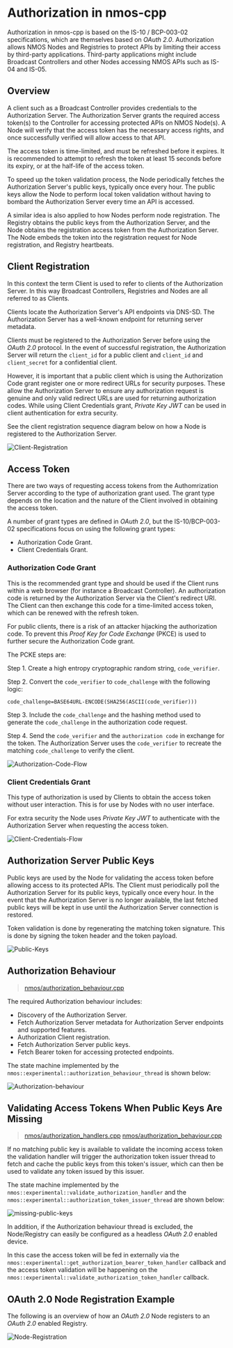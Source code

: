 # Authorization in nmos-cpp

Authorization in nmos-cpp is based on the IS-10 / BCP-003-02 specifications, which are themselves based on _OAuth 2.0_. Authorization allows NMOS Nodes and Registries to protect APIs by limiting their access by third-party applications. Third-party applications might include Broadcast Controllers and other Nodes accessing NMOS APIs such as IS-04 and IS-05.

## Overview

A client such as a Broadcast Controller provides credentials to the Authorization Server. The Authorization Server grants the required access token(s) to the Controller for accessing protected APIs on NMOS Node(s). A Node will verify that the access token has the necessary access rights, and once successfully verified will allow access to that API.

The access token is time-limited, and must be refreshed before it expires. It is recommended to attempt to refresh the token at least 15 seconds before its expiry, or at the half-life of the access token.

To speed up the token validation process, the Node periodically fetches the Authorization Server's public keys, typically once every hour. The public keys allow the Node to perform local token validation without having to bombard the Authorization Server every time an API is accessed.

A similar idea is also applied to how Nodes perform node registration. The Registry obtains the public keys from the Authorization Server, and the Node obtains the registration access token from the Authorization Server. The Node embeds the token into the registration request for Node registration, and Registry heartbeats.

## Client Registration

In this context the term Client is used to refer to clients of the Authorization Server.  In this way Broadcast Controllers, Registries and Nodes are all referred to as Clients.

Clients locate the Authorization Server's API endpoints via DNS-SD. The Authorization Server has a well-known endpoint for returning server metadata.

Clients must be registered to the Authorization Server before using the _OAuth 2.0_ protocol. In the event of successful registration, the Authorization Server will return the `client_id` for a public client and `client_id` and `client_secret` for a confidential client. 

However, it is important that a public client which is using the Authorization Code grant register one or more redirect URLs for security purposes. These allow the Authorization Server to ensure any authorization request is genuine and only valid redirect URLs are used for returning authorization codes. While using Client Credentials grant, _Private Key JWT_ can be used in client authentication for extra security.

See the client registration sequence diagram below on how a Node is registered to the Authorization Server.

![Client-Registration](images/Authorization-Client-Registration.png)

## Access Token

There are two ways of requesting access tokens from the Authomrization Server according to the type of authorization grant used. The grant type depends on the location and the nature of the Client involved in obtaining the access token.

A number of grant types are defined in _OAuth 2.0_, but the IS-10/BCP-003-02 specifications focus on using the following grant types:
- Authorization Code Grant.
- Client Credentials Grant.

### Authorization Code Grant

This is the recommended grant type and should be used if the Client runs within a web browser (for instance a Broadcast Controller). An authorization code is returned by the Authorization Server via the Client's redirect URI. The Client can then exchange this code for a time-limited access token, which can be renewed with the refresh token.

For public clients, there is a risk of an attacker hijacking the authorization code. To prevent this _Proof Key for Code Exchange_ (PKCE) is used to further secure the Authorization Code grant.

The PCKE steps are:

Step 1. Create a high entropy cryptographic random string, ``code_verifier``.

Step 2. Convert the ``code_verifier`` to ``code_challenge`` with the following logic:

```
code_challenge=BASE64URL-ENCODE(SHA256(ASCII(code_verifier)))
```

Step 3. Include the ``code_challenge`` and the hashing method used to generate the ``code_challenge`` in the authorization code request.

Step 4. Send the ``code_verifier`` and the ``authorization code`` in exchange for the token. The Authorization Server uses the ``code_verifier`` to recreate the matching ``code_challenge`` to verify the client.

![Authorization-Code-Flow](images/Authorization-Code-Flow.png)

### Client Credentials Grant

This type of authorization is used by Clients to obtain the access token without user interaction. This is for use by Nodes with no user interface.

For extra security the Node uses _Private Key JWT_ to authenticate with the Authorization Server when requesting the access token.

![Client-Credentials-Flow](images/Authorization-Client-Credentials-Flow.png)

## Authorization Server Public Keys

Public keys are used by the Node for validating the access token before allowing access to its protected APIs. The Client must periodically poll the Authorization Server for its public keys, typically once every hour. In the event that the Authorization Server is no longer available, the last fetched public keys will be kept in use until the Authorization Server connection is restored.

Token validation is done by regenerating the matching token signature.  This is done by signing the token header and the token payload.

![Public-Keys](images/Authorization-Public-Keys.png)

## Authorization Behaviour

> [nmos/authorization_behaviour.cpp](../../Development/nmos/authorization_behaviour.cpp)

The required Authorization behaviour includes:

- Discovery of the Authorization Server.
- Fetch Authorization Server metadata for Authorization Server endpoints and supported features.
- Authorization Client registration.
- Fetch Authorization Server public keys.
- Fetch Bearer token for accessing protected endpoints.

The state machine implemented by the ```nmos::experimental::authorization_behaviour_thread``` is shown below:

![Authorization-behaviour](images/Authorization-behaviour.png)

## Validating Access Tokens When Public Keys Are Missing

> [nmos/authorization_handlers.cpp](../../Development/nmos/authorization_handlers.cpp)
> [nmos/authorization_behaviour.cpp](../../Development/nmos/authorization_behaviour.cpp)

If no matching public key is available to validate the incoming access token the validation handler will trigger the authorization token issuer thread to fetch and cache the public keys from this token's issuer, which can then be used to validate any token issued by this issuer.

The state machine implemented by the ```nmos::experimental::validate_authorization_handler``` and the ```nmos::experimental::authorization_token_issuer_thread``` are shown below:

![missing-public-keys](images/Authorization-Missing-Public-Keys.png)

In addition, if the Authorization behaviour thread is excluded, the Node/Registry can easily be configured as a headless _OAuth 2.0_ enabled device.

In this case the access token will be fed in externally via the ```nmos::experimental::get_authorization_bearer_token_handler``` callback and the access token validation will be happening on the ```nmos::experimental::validate_authorization_token_handler``` callback.

## OAuth 2.0 Node Registration Example

The following is an overview of how an _OAuth 2.0_ Node registers to an _OAuth 2.0_ enabled Registry.

![Node-Registration](images/Authorization-Node-Registration.png)
